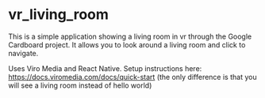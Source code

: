 # vr_living_room

This is a simple application showing a living room in vr through the Google Cardboard project.  It allows you to look around a living room and click to navigate.  

Uses Viro Media and React Native.  Setup instructions here: https://docs.viromedia.com/docs/quick-start (the only difference is that you will see a living room instead of hello world)


